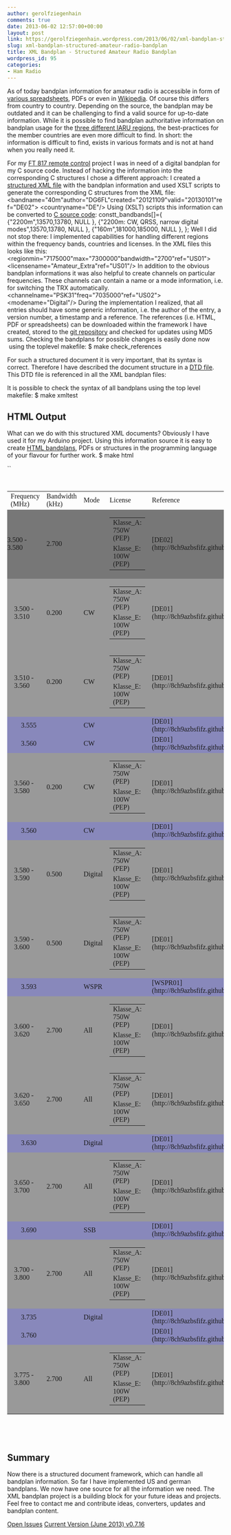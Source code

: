 ```yaml
---
author: gerolfziegenhain
comments: true
date: 2013-06-02 12:57:00+00:00
layout: post
link: https://gerolfziegenhain.wordpress.com/2013/06/02/xml-bandplan-structured-amateur-radio-bandplan/
slug: xml-bandplan-structured-amateur-radio-bandplan
title: XML Bandplan - Structured Amateur Radio Bandplan
wordpress_id: 95
categories:
- Ham Radio
---
```


As of today bandplan information for amateur radio is accessible in form of [various spreadsheets](http://www.darc.de/referate/vus/bandplaene/), PDFs or even in [Wikipedia](http://en.wikipedia.org/wiki/Amateur_radio_frequency_allocations). Of course this differs from country to country. Depending on the source, the bandplan may be outdated and it can be challenging to find a valid source for up-to-date information. While it is possible to find bandplan authoritative information on bandplan usage for the [three different IARU regions](http://en.wikipedia.org/wiki/International_Amateur_Radio_Union), the best-practices for the member countries are even more difficult to find. In short: the information is difficult to find, exists in various formats and is not at hand when you really need it.

For my [FT 817 remote control](http://8ch9azbsfifz.github.io/arduino_ft817/) project I was in need of a digital bandplan for my C source code. Instead of hacking the information into the corresponding C structures I chose a different approach: I created a [structured XML file](https://github.com/8cH9azbsFifZ/bandplan/blob/master/bandplans/40m.xml) with the bandplan information and used XSLT scripts to generate the corresponding C structures from the XML file:
<bandname="40m"author="DG6FL"created="20121109"valid="20130101"ref="DE02">
<countryname="DE"/>
</band>
Using (XSLT) scripts this information can be converted to [C source code](https://github.com/8cH9azbsFifZ/arduino_ft817/blob/master/examples/ft_817_remote/t_bandplan.h):
constt_bandbands[]={
{"2200m",13570,13780, NULL },
{"2200m: CW, QRSS, narrow digital modes",13570,13780, NULL },
{"160m",181000,185000, NULL },
};
Well I did not stop there: I implemented capabilities for handling different regions within the frequency bands, countries and licenses. In the XML files this looks like this:
<regionmin="7175000"max="7300000"bandwidth="2700"ref="US01">
<licensename="Amateur_Extra"ref="US01"/>
</region>
In addition to the obvious bandplan informations it was also helpful to create channels on particular frequencies. These channels can contain a name or a mode information, i.e. for switching the TRX automatically.
<channelname="PSK31"freq="7035000"ref="US02"><modename="Digital"/></channel>
During the implementation I realized, that all entries should have some generic information, i.e. the author of the entry, a version number, a timestamp and a reference. The references (i.e. HTML, PDF or spreadsheets) can be downloaded within the framework I have created, stored to the [git repository](https://github.com/8cH9azbsFifZ/bandplan) and checked for updates using MD5 sums. Checking the bandplans for possible changes is easily done now  using the toplevel makefile:
$ make check_references


For such a structured document it is very important, that its syntax is correct. Therefore I have described the document structure in a [DTD file](https://github.com/8cH9azbsFifZ/bandplan/blob/master/bandplans/bandplan.dtd). This DTD file is referenced in all the XML bandplan files:
<!DOCTYPE note SYSTEM "bandplan.dtd">
It is possible to check the syntax of all bandplans using the top level makefile:
$ make xmltest




## HTML Output


What can we do with this structured XML documents? Obviously I have used it for my Arduino project. Using this information source it is easy to create [HTML bandplans](http://8ch9azbsfifz.github.io/bandplan/html/bandplan.html), PDFs or structures in the programming language of your flavour for further work.
$ make html 


``



` `
<table style="font-family:Times;" >
<tbody >
<tr >

<td >Frequency (MHz)
</td>

<td >Bandwidth (kHz)
</td>

<td >Mode
</td>

<td >License
</td>

<td >Reference
</td>

<td >Comment
</td>
</tr>
<tr style="background-color:#777777;" >

<td style="padding-left:0;" >3.500 - 3.580
</td>

<td >2.700
</td>

<td >
</td>

<td >
<table >
<tbody >
<tr >

<td >Klasse_A: 750W (PEP)
</td>
</tr>
<tr >

<td >Klasse_E: 100W (PEP)
</td>
</tr>
</tbody>
</table>

</td>

<td >[DE02](http://8ch9azbsfifz.github.io/bandplan/html/bandplan.html#DE02)
</td>

<td >
</td>
</tr>
<tr style="background-color:#999999;" >

<td style="padding-left:16px;" >3.500 - 3.510
</td>

<td >0.200
</td>

<td >CW
</td>

<td >
<table >
<tbody >
<tr >

<td >Klasse_A: 750W (PEP)
</td>
</tr>
<tr >

<td >Klasse_E: 100W (PEP)
</td>
</tr>
</tbody>
</table>

</td>

<td >[DE01](http://8ch9azbsfifz.github.io/bandplan/html/bandplan.html#DE01)
</td>

<td >_Intercontinental QSO_
</td>
</tr>
<tr style="background-color:#999999;" >

<td style="padding-left:16px;" >3.510 - 3.560
</td>

<td >0.200
</td>

<td >CW
</td>

<td >
<table >
<tbody >
<tr >

<td >Klasse_A: 750W (PEP)
</td>
</tr>
<tr >

<td >Klasse_E: 100W (PEP)
</td>
</tr>
</tbody>
</table>

</td>

<td >[DE01](http://8ch9azbsfifz.github.io/bandplan/html/bandplan.html#DE01)
</td>

<td >_Contest_
</td>
</tr>
<tr style="background-color:#8888bb;" >

<td style="padding-left:32px;" >3.555
</td>

<td >
</td>

<td >CW
</td>

<td >
</td>

<td >[DE01](http://8ch9azbsfifz.github.io/bandplan/html/bandplan.html#DE01)
</td>

<td >**QRS**
</td>
</tr>
<tr style="background-color:#8888bb;" >

<td style="padding-left:32px;" >3.560
</td>

<td >
</td>

<td >CW
</td>

<td >
</td>

<td >[DE01](http://8ch9azbsfifz.github.io/bandplan/html/bandplan.html#DE01)
</td>

<td >**QRP**
</td>
</tr>
<tr style="background-color:#999999;" >

<td style="padding-left:16px;" >3.560 - 3.580
</td>

<td >0.200
</td>

<td >CW
</td>

<td >
<table >
<tbody >
<tr >

<td >Klasse_A: 750W (PEP)
</td>
</tr>
<tr >

<td >Klasse_E: 100W (PEP)
</td>
</tr>
</tbody>
</table>

</td>

<td >[DE01](http://8ch9azbsfifz.github.io/bandplan/html/bandplan.html#DE01)
</td>

<td >
</td>
</tr>
<tr style="background-color:#8888bb;" >

<td style="padding-left:32px;" >3.560
</td>

<td >
</td>

<td >CW
</td>

<td >
</td>

<td >[DE01](http://8ch9azbsfifz.github.io/bandplan/html/bandplan.html#DE01)
</td>

<td >**QRP**
</td>
</tr>
<tr style="background-color:#999999;" >

<td style="padding-left:16px;" >3.580 - 3.590
</td>

<td >0.500
</td>

<td >Digital
</td>

<td >
<table >
<tbody >
<tr >

<td >Klasse_A: 750W (PEP)
</td>
</tr>
<tr >

<td >Klasse_E: 100W (PEP)
</td>
</tr>
</tbody>
</table>

</td>

<td >[DE01](http://8ch9azbsfifz.github.io/bandplan/html/bandplan.html#DE01)
</td>

<td >_small bandwidth digital modes_
</td>
</tr>
<tr style="background-color:#999999;" >

<td style="padding-left:16px;" >3.590 - 3.600
</td>

<td >0.500
</td>

<td >Digital
</td>

<td >
<table >
<tbody >
<tr >

<td >Klasse_A: 750W (PEP)
</td>
</tr>
<tr >

<td >Klasse_E: 100W (PEP)
</td>
</tr>
</tbody>
</table>

</td>

<td >[DE01](http://8ch9azbsfifz.github.io/bandplan/html/bandplan.html#DE01)
</td>

<td >_small bandwidth digital modes, automatic digital stations_
</td>
</tr>
<tr style="background-color:#8888bb;" >

<td style="padding-left:32px;" >3.593
</td>

<td >
</td>

<td >WSPR
</td>

<td >
</td>

<td >[WSPR01](http://8ch9azbsfifz.github.io/bandplan/html/bandplan.html#WSPR01)
</td>

<td >**WSPR**
</td>
</tr>
<tr style="background-color:#999999;" >

<td style="padding-left:16px;" >3.600 - 3.620
</td>

<td >2.700
</td>

<td >All
</td>

<td >
<table >
<tbody >
<tr >

<td >Klasse_A: 750W (PEP)
</td>
</tr>
<tr >

<td >Klasse_E: 100W (PEP)
</td>
</tr>
</tbody>
</table>

</td>

<td >[DE01](http://8ch9azbsfifz.github.io/bandplan/html/bandplan.html#DE01)
</td>

<td >
</td>
</tr>
<tr style="background-color:#999999;" >

<td style="padding-left:16px;" >3.620 - 3.650
</td>

<td >2.700
</td>

<td >All
</td>

<td >
<table >
<tbody >
<tr >

<td >Klasse_A: 750W (PEP)
</td>
</tr>
<tr >

<td >Klasse_E: 100W (PEP)
</td>
</tr>
</tbody>
</table>

</td>

<td >[DE01](http://8ch9azbsfifz.github.io/bandplan/html/bandplan.html#DE01)
</td>

<td >_SSB contest_
</td>
</tr>
<tr style="background-color:#8888bb;" >

<td style="padding-left:32px;" >3.630
</td>

<td >
</td>

<td >Digital
</td>

<td >
</td>

<td >[DE01](http://8ch9azbsfifz.github.io/bandplan/html/bandplan.html#DE01)
</td>

<td >**Digital Speech**
</td>
</tr>
<tr style="background-color:#999999;" >

<td style="padding-left:16px;" >3.650 - 3.700
</td>

<td >2.700
</td>

<td >All
</td>

<td >
<table >
<tbody >
<tr >

<td >Klasse_A: 750W (PEP)
</td>
</tr>
<tr >

<td >Klasse_E: 100W (PEP)
</td>
</tr>
</tbody>
</table>

</td>

<td >[DE01](http://8ch9azbsfifz.github.io/bandplan/html/bandplan.html#DE01)
</td>

<td >
</td>
</tr>
<tr style="background-color:#8888bb;" >

<td style="padding-left:32px;" >3.690
</td>

<td >
</td>

<td >SSB
</td>

<td >
</td>

<td >[DE01](http://8ch9azbsfifz.github.io/bandplan/html/bandplan.html#DE01)
</td>

<td >**QRP**
</td>
</tr>
<tr style="background-color:#999999;" >

<td style="padding-left:16px;" >3.700 - 3.800
</td>

<td >2.700
</td>

<td >All
</td>

<td >
<table >
<tbody >
<tr >

<td >Klasse_A: 750W (PEP)
</td>
</tr>
<tr >

<td >Klasse_E: 100W (PEP)
</td>
</tr>
</tbody>
</table>

</td>

<td >[DE01](http://8ch9azbsfifz.github.io/bandplan/html/bandplan.html#DE01)
</td>

<td >
</td>
</tr>
<tr style="background-color:#8888bb;" >

<td style="padding-left:32px;" >3.735
</td>

<td >
</td>

<td >Digital
</td>

<td >
</td>

<td >[DE01](http://8ch9azbsfifz.github.io/bandplan/html/bandplan.html#DE01)
</td>

<td >**ATV**
</td>
</tr>
<tr style="background-color:#8888bb;" >

<td style="padding-left:32px;" >3.760
</td>

<td >
</td>

<td >
</td>

<td >
</td>

<td >[DE01](http://8ch9azbsfifz.github.io/bandplan/html/bandplan.html#DE01)
</td>

<td >**Emergency Region 1**
</td>
</tr>
<tr style="background-color:#999999;" >

<td style="padding-left:16px;" >3.775 - 3.800
</td>

<td >2.700
</td>

<td >All
</td>

<td >
<table >
<tbody >
<tr >

<td >Klasse_A: 750W (PEP)
</td>
</tr>
<tr >

<td >Klasse_E: 100W (PEP)
</td>
</tr>
</tbody>
</table>

</td>

<td >[DE01](http://8ch9azbsfifz.github.io/bandplan/html/bandplan.html#DE01)
</td>

<td >_Intercontinental QSO_
</td>
</tr>
</tbody>
</table>





` `




` `




## Summary


Now there is a structured document framework, which can handle all bandplan information. So far I have implemented US and german bandplans. We now have one source for all the information we need. The XML bandplan project is a building block for your future ideas and projects. Feel free to contact me and contribute ideas, converters, updates and bandplan content.

[Open Issues](https://github.com/8cH9azbsFifZ/bandplan/issues)
[Current Version (June 2013) v0.7.16](https://github.com/8cH9azbsFifZ/bandplan/tree/v0.7.16)


